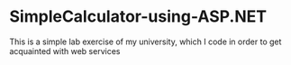 # SimpleCalculator-using-ASP.NET
This is a simple lab exercise of my university, which I code in order to get acquainted with web services
